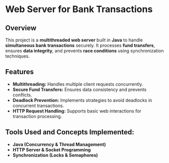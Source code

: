 # Web Server for Bank Transactions

## Overview
This project is a **multithreaded web server** built in **Java** to handle **simultaneous bank transactions** securely. It processes **fund transfers**, ensures **data integrity**, and prevents **race conditions** using synchronization techniques.

## Features
- **Multithreading:** Handles multiple client requests concurrently.
- **Secure Fund Transfers:** Ensures data consistency and prevents conflicts.
- **Deadlock Prevention:** Implements strategies to avoid deadlocks in concurrent transactions.
- **HTTP Request Handling:** Supports basic web interactions for transaction processing.

## Tools Used and Concepts Implemented:
- **Java (Concurrency & Thread Management)**
- **HTTP Server & Socket Programming**
- **Synchronization (Locks & Semaphores)**
